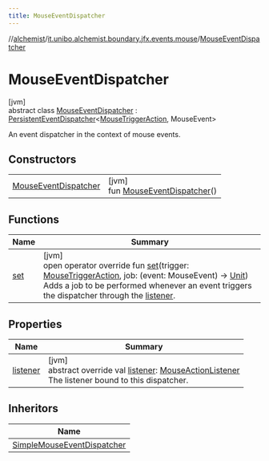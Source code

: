 ```yaml
---
title: MouseEventDispatcher
---
```

//[alchemist](../../../index.html)/[it.unibo.alchemist.boundary.jfx.events.mouse](../index.html)/[MouseEventDispatcher](index.html)



# MouseEventDispatcher



[jvm]\
abstract class [MouseEventDispatcher](index.html) : [PersistentEventDispatcher](../../it.unibo.alchemist.boundary.jfx.events.generic/-persistent-event-dispatcher/index.html)<[MouseTriggerAction](../-mouse-trigger-action/index.html), MouseEvent> 

An event dispatcher in the context of mouse events.



## Constructors


| | |
|---|---|
| [MouseEventDispatcher](-mouse-event-dispatcher.html) | [jvm]<br>fun [MouseEventDispatcher](-mouse-event-dispatcher.html)() |


## Functions


| Name | Summary |
|---|---|
| [set](../-simple-mouse-event-dispatcher/index.html#-1172368341%2FFunctions%2F-134779887) | [jvm]<br>open operator override fun [set](../-simple-mouse-event-dispatcher/index.html#-1172368341%2FFunctions%2F-134779887)(trigger: [MouseTriggerAction](../-mouse-trigger-action/index.html), job: (event: MouseEvent) -> [Unit](https://kotlinlang.org/api/latest/jvm/stdlib/kotlin/-unit/index.html))<br>Adds a job to be performed whenever an event triggers the dispatcher through the [listener](../../it.unibo.alchemist.boundary.jfx.events.generic/-persistent-event-dispatcher/index.html#-1989041411%2FProperties%2F-134779887). |


## Properties


| Name | Summary |
|---|---|
| [listener](listener.html) | [jvm]<br>abstract override val [listener](listener.html): [MouseActionListener](../-mouse-action-listener/index.html)<br>The listener bound to this dispatcher. |


## Inheritors


| Name |
|---|
| [SimpleMouseEventDispatcher](../-simple-mouse-event-dispatcher/index.html) |

